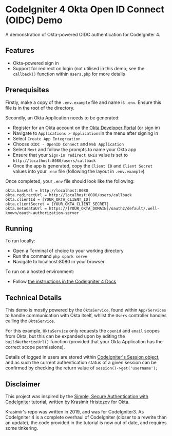 # CodeIgniter 4 Okta Open ID Connect (OIDC) Demo

A demonstration of Okta-powered OIDC authentication for CodeIgniter 4.

## Features
 - Okta-powered sign in
 - Support for redirect on login (not utilised in this demo;  see the `callback()` function within `Users.php` for more details

## Prerequisites

Firstly, make a copy of the `.env.example` file and name is `.env`. Ensure this file is in the root of the directory. 

Secondly, an Okta Application needs to be generated:
 - Register for an Okta account on the [Okta Developer Portal](https://developer.okta.com/signup/) (or sign in)
 - Navigate to `Applications > Applications`in the menu after signing in
 - Select `Create App Integreation`
 - Choose `OIDC - OpenID Connect` and `Web Application`
 - Select `Next` and follow the prompts to name your Okta app
 - Ensure that your `Sign-in redirect URIs` value is set to `http://localhost:8080/users/callback`
 - Once the app is generated, copy the `Client ID` and `Client Secret` values into your `.env` file (following the layout in `.env.example`)

Once completed, your `.env` file should look like the following:
```
okta.baseUrl = http://localhost:8080
okta.redirectUrl = http://localhost:8080/users/callback
okta.clientId = [YOUR_OKTA_CLIENT_ID]
okta.clientSecret = [YOUR_OKTA_CLIENT_SECRET]
okta.metadataUrl = https://[YOUR_OKTA_DOMAIN]/oauth2/default/.well-known/oauth-authorization-server
```

## Running
To run locally:
 - Open a Terminal of choice to your working directory 
 - Run the command `php spark serve`
 - Navigate to localhost:8080 in your browser

To run on a hosted environment:
 - Follow [the instructions in the CodeIgniter 4 Docs](https://codeigniter.com/user_guide/installation/running.html)

## Technical Details
This demo is mostly powered by the `OktaService`, found within `App/Services` to handle communication with Okta itself, whilst the `Users` controller handles calling the `OktaService`.

For this example, `OktaService` only requests the `openid` and `email` scopes from Okta, but this can be expanded upon by editing the `buildAuthorizeUrl()` function (provided that your Okta Application has the correct scope permissions).

Details of logged in users are stored within [CodeIgniter's Session object](https://codeigniter.com/user_guide/libraries/sessions.html), and as such the current authentication status of a given session can be confirmed by checking the return value of `session()->get('username');`

## Disclaimer
This project was inspired by the [Simple, Secure Authentication with CodeIgniter](https://developer.okta.com/blog/2019/10/28/simple-secure-authentication-with-codeigniter) tutorial, written by Krasimir Hristozov for Okta.

Krasimir's repo was written in 2019, and was for CodeIgniter3. As CodeIgniter 4 is a complete overhaul of CodeIgniter (closer to a rewrite than an update), the code provided in the tutorial is now out of date, and requires some tinkering.

